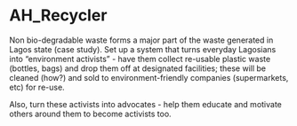 # AH_Recycler

Non bio-degradable waste forms a major part of the waste generated in Lagos state (case study). Set up a system that turns everyday Lagosians into “environment activists” - have them collect re-usable plastic waste (bottles, bags) and drop them off at designated facilities; these will be cleaned (how?) and sold to environment-friendly companies (supermarkets, etc) for re-use.

Also, turn these activists into advocates - help them educate and motivate others around them to become activists too.
